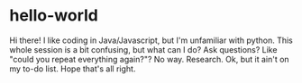# hello-world

Hi there! I like coding in Java/Javascript, but I'm unfamiliar with python. This whole session is a bit confusing, but what can I do? Ask questions? Like "could you repeat everything again?"? No way. Research. Ok, but it ain't on my to-do list. Hope that's all right.
